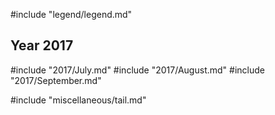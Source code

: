 #include "legend/legend.md"

## Year 2017
#include "2017/July.md"
#include "2017/August.md"
#include "2017/September.md"

#include "miscellaneous/tail.md"
